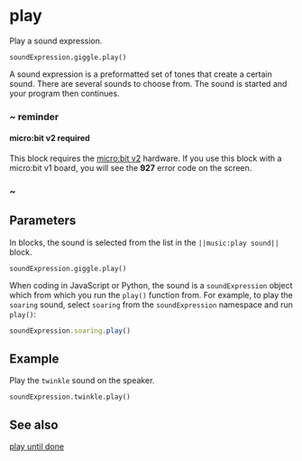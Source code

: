 # play

Play a sound expression.

```sig
soundExpression.giggle.play()
```

A sound expression is a preformatted set of tones that create a certain sound. There are several sounds to choose from. The sound is started and your program then continues.

### ~ reminder

#### micro:bit v2 required

This block requires the [micro:bit v2](/device/v2) hardware. If you use this block with a micro:bit v1 board, you will see the **927** error code on the screen.

### ~

## Parameters

In blocks, the sound is selected from the list in the ``||music:play sound||`` block.

```block
soundExpression.giggle.play()
```

When coding in JavaScript or Python, the sound is a ``soundExpression`` object which from which you run the ``play()`` function from. For example, to play the ``soaring`` sound, select ``soaring`` from the ``soundExpression`` namespace and run ``play()``:

```typescript
soundExpression.soaring.play()
```

## Example

Play the ``twinkle`` sound on the speaker.

```blocks
soundExpression.twinkle.play()
```

## See also

[play until done](/reference/music/play-until-done)